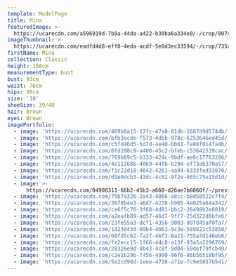 ```yaml
---
template: ModelPage
title: Mina
featuredImage: >-
  https://ucarecdn.com/a596919d-7b9a-44da-a422-b30ba6a334e0/-/crop/807x491/0,196/-/preview/
imageThumbnail: >-
  https://ucarecdn.com/eadfd4d8-eff0-4eda-acdf-5e8d3ec33594/-/crop/735x956/426,50/-/preview/
firstName: Mina
collection: Classic
height: 168cm
measurementType: bust
bust: 93cm
waist: 76cm
hips: 98cm
size: '10'
shoeSize: 39/40
hair: Brown
eyes: Brown
imagePortfolio:
  - image: 'https://ucarecdn.com/469b0a15-17fc-47a8-81db-1687d9d5744b/'
  - image: 'https://ucarecdn.com/bfb3ecde-f573-4dbb-978c-6253646ed45d/'
  - image: 'https://ucarecdn.com/c5fd46d5-5d7d-4e40-bb61-fe88f014fa4b/'
  - image: 'https://ucarecdn.com/0fd208c9-a400-45c2-bfeb-c53642539cac/'
  - image: 'https://ucarecdn.com/769b69c5-b333-424c-9bdf-ae6c17763206/'
  - image: 'https://ucarecdn.com/4c112686-4069-44fb-b294-ef73ab370a57/'
  - image: 'https://ucarecdn.com/f1c22d18-4642-4261-aa94-6333fed33870/'
  - image: 'https://ucarecdn.com/d1e0dcb3-43dc-4c62-9f2e-665c75e15d1d/'
  - image: >-
      https://ucarecdn.com/04908311-66b2-45b3-a660-d26ae7b6060f/-/preview/-/rotate/90/
  - image: 'https://ucarecdn.com/75b7a326-2a43-4866-a8cc-b8d58522c7f4/'
  - image: 'https://ucarecdn.com/36f8b4e3-a6d7-4278-b965-4e025a64a342/'
  - image: 'https://ucarecdn.com/ce6f5c76-3f68-4d81-bbc2-26498b2e8019/'
  - image: 'https://ucarecdn.com/a2eafb89-ad57-46d7-9ff7-25d322d6bfe6/'
  - image: 'https://ucarecdn.com/23fe55a3-dcf1-435b-9003-ddfd45af0fa7/'
  - image: 'https://ucarecdn.com/1d23d43d-09b4-4b63-9c3e-589822c53850/'
  - image: 'https://ucarecdn.com/60fd5c62-fa2f-46f3-8a15-755a7d146eb6/'
  - image: 'https://ucarecdn.com/fe2ecc15-1f66-44c8-a13f-93a5a2296769/'
  - image: 'https://ucarecdn.com/28326e9d-8b43-4c0f-9d04-59def79fcb49/'
  - image: 'https://ucarecdn.com/c2e1b29b-f456-4990-96f6-86b56518bf95/'
  - image: 'https://ucarecdn.com/5e2cd90d-1eee-4738-a71e-fc9e5857b541/'
---
```


